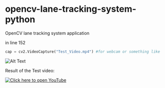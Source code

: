 # opencv-lane-tracking-system-python

OpenCV lane tracking system application

in line 152
```py
cap = cv2.VideoCapture("Test_Video.mp4") #for webcam or something like that use cv2.VideoCapture(0)
```

![Alt Text](https://media.giphy.com/media/8S1eV0mgvjoD2dXlUQ/giphy.gif)

Result of the Test video:

[![Click here to open YouTube](https://img.youtube.com/vi/watch?v=0WWI2dR-hwE.jpg)](https://www.youtube.com/watch?v=0WWI2dR-hwE)

